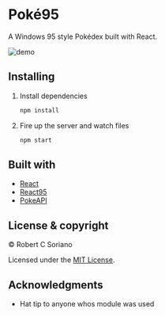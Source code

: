 # Poké95

A Windows 95 style Pokédex built with React.

![demo](https://poke95.now.sh/demo.png)

## Installing

1. Install dependencies

   ```bash
   npm install
   ```

2. Fire up the server and watch files

   ```bash
   npm start
   ```

## Built with

- [React](https://reactjs.org)
- [React95](https://github.com/arturbien/React95)
- [PokeAPI](https://pokeapi.co)

## License & copyright

© Robert C Soriano

Licensed under the [MIT License](LICENSE.md).

## Acknowledgments

- Hat tip to anyone whos module was used
